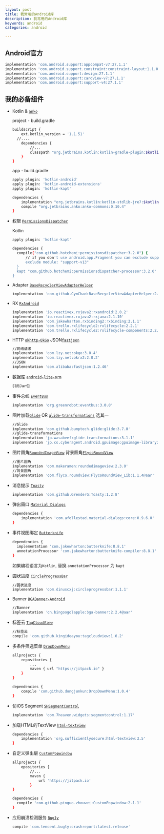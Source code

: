 ```yaml
---
layout: post
title: 我常用的Android库
description: 我常用的Android库
keywords: android
categories: android

---
```


## Android官方

```bash
implementation 'com.android.support:appcompat-v7:27.1.1'
implementation 'com.android.support.constraint:constraint-layout:1.1.0'
implementation 'com.android.support:design:27.1.1'
implementation 'com.android.support:cardview-v7:27.1.1'
implementation 'com.android.support:support-v4:27.1.1'
```



## 我的必备组件



+ Kotlin & [`anko`](https://github.com/Kotlin/anko)

  project - build.gradle

  ```bash
  buildscript {
      ext.kotlin_version = '1.1.51'
  	//....
      dependencies {
          //...
          classpath "org.jetbrains.kotlin:kotlin-gradle-plugin:$kotlin_version"
      }
  }
  ```

  app - build.gradle

  ```bash
  apply plugin: 'kotlin-android'
  apply plugin: 'kotlin-android-extensions'
  apply plugin: 'kotlin-kapt'
  
  dependencies {
      implementation "org.jetbrains.kotlin:kotlin-stdlib-jre7:$kotlin_version"
      compile "org.jetbrains.anko:anko-commons:0.10.4"
  }
  ```

  

+ 权限 [`PermissionsDispatcher`](https://github.com/permissions-dispatcher/PermissionsDispatcher)

  Kotlin

  ```bash
  apply plugin: 'kotlin-kapt'
  
  dependencies {
    compile("com.github.hotchemi:permissionsdispatcher:3.2.0") {
        // if you don't use android.app.Fragment you can exclude support for them
        exclude module: "support-v13"
    }
    kapt "com.github.hotchemi:permissionsdispatcher-processor:3.2.0"
  }
  ```

  

+ Adapter [`BaseRecyclerViewAdapterHelper`](https://github.com/CymChad/BaseRecyclerViewAdapterHelper)

  ```bash
  implementation 'com.github.CymChad:BaseRecyclerViewAdapterHelper:2.9.30'
  ```

  

+ RX [`RxAndroid`](https://github.com/ReactiveX/RxAndroid)

  ```bash
  implementation 'io.reactivex.rxjava2:rxandroid:2.0.2'
  implementation 'io.reactivex.rxjava2:rxjava:2.1.10'
  implementation 'com.jakewharton.rxbinding2:rxbinding:2.1.1'
  implementation 'com.trello.rxlifecycle2:rxlifecycle:2.2.1'
  implementation 'com.trello.rxlifecycle2:rxlifecycle-components:2.2.1'
  ```



+ HTTP [`okhttp-OkGo`](https://github.com/jeasonlzy/okhttp-OkGo)  JSON[`fastjson`](https://github.com/alibaba/fastjson)

  ```bash
  //网络请求
  implementation 'com.lzy.net:okgo:3.0.4'
  implementation 'com.lzy.net:okrx2:2.0.2'
  //JSON
  implementation 'com.alibaba:fastjson:1.2.46'
  ```



+ 数据库 [`android-lite-orm`](https://github.com/litesuits/android-lite-orm)

  ```bash
  引用Jar包
  ```

  

+ 事件总线 [`EventBus`](https://github.com/greenrobot/EventBus)

  ```bash
  implementation 'org.greenrobot:eventbus:3.0.0'
  ```

  

+ 图片加载[`Glide`](https://github.com/bumptech/glide) OR [`glide-transformations`](https://github.com/wasabeef/glide-transformations) 选其一

  ```bash
  //Glide
  implementation 'com.github.bumptech.glide:glide:3.7.0'
  //glide-transformations
  implementation 'jp.wasabeef:glide-transformations:3.1.1'
  implementation 'jp.co.cyberagent.android.gpuimage:gpuimage-library:1.4.1'
  ```

  

+ 图片圆角[`RoundedImageView`](https://github.com/vinc3m1/RoundedImageView) 背景圆角[`FlycoRoundView`](https://github.com/H07000223/FlycoRoundView)

  ```bash
  //图片圆角
  implementation 'com.makeramen:roundedimageview:2.3.0'
  //背景圆角
  implementation 'com.flyco.roundview:FlycoRoundView_Lib:1.1.4@aar'
  ```

  

+ 消息提示 [`Toasty`](https://github.com/GrenderG/Toasty)

  ```bash
  implementation 'com.github.GrenderG:Toasty:1.2.8'
  ```



+ 弹出窗口 [`Material Dialogs`](https://github.com/afollestad/material-dialogs)

  ```bash
  dependencies {
      implementation 'com.afollestad.material-dialogs:core:0.9.6.0'
  }
  ```

  

+ 事件视图绑定 [`Butterknife`](https://github.com/JakeWharton/butterknife)

  ```bash
  dependencies {
    implementation 'com.jakewharton:butterknife:8.8.1'
    annotationProcessor 'com.jakewharton:butterknife-compiler:8.8.1'
  }
  ```

  如果编程语言为`Kotlin`, 替换 `annotationProcessor` 为 `kapt`



+ 圆状进度 [`CircleProgressBar`](https://github.com/dinuscxj/CircleProgressBar)

  ```bash
  //圆状进度
  implementation 'com.dinuscxj:circleprogressbar:1.1.1'
  ```

  

+ Banner [`BGABanner-Android`](https://github.com/bingoogolapple/BGABanner-Android)

  ```bash
  //Banner
  implementation 'cn.bingoogolapple:bga-banner:2.2.4@aar'
  ```



+ 标签云 [`TagCloudView`](https://github.com/kingideayou/TagCloudView)

  ```bash
  //标签云
  compile 'com.github.kingideayou:tagcloudview:1.0.2'
  ```



+ 多条件筛选菜单  [`DropDownMenu`](https://github.com/dongjunkun/DropDownMenu)

  ```bash
  allprojects {
      repositories {
          ...
          maven { url "https://jitpack.io" }
      }
  }
  
  dependencies {
      compile 'com.github.dongjunkun:DropDownMenu:1.0.4'
  }
  ```

  

+ 仿iOS Segment [`SHSegmentControl`](https://github.com/7heaven/SHSegmentControl)  

  ```bash
  implementation 'com.7heaven.widgets:segmentcontrol:1.17'
  ```



+ 加载HTML的TextView [`html-textview`](https://github.com/psvmc/html-textview)

  ```bash
  dependencies {
      implementation 'org.sufficientlysecure:html-textview:3.5'
  }
  ```

  

+ 自定义弹出层 [`CustomPopwindow`](https://github.com/pinguo-zhouwei/CustomPopwindow)

  ```bash
  allprojects {
      epositories {
          //...
          maven {
              url 'https://jitpack.io'
          }
  }
  
  dependencies {
  	compile 'com.github.pinguo-zhouwei:CustomPopwindow:2.1.1'
  }
  ```

  

+ 应用崩溃检测服务 [`Bugly`](https://bugly.qq.com)

  ```bash
  compile 'com.tencent.bugly:crashreport:latest.release'
  ```

  

